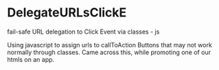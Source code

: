 # DelegateURLsClickE
fail-safe URL delegation to Click Event via classes - js

Using javascript to assign urls to callToAction Buttons that may not work normally through classes.
Came across this, while promoting one of our htmls on an app.
